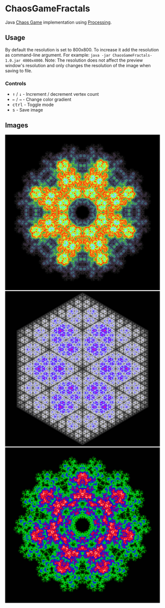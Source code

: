 # ChaosGameFractals
Java [Chaos Game](https://en.wikipedia.org/wiki/Chaos_game) implementation using [Processing](https://processing.org/).

## Usage
By default the resolution is set to 800x800. To increase it add the resolution as command-line argument.
For example: `java -jar ChaosGameFractals-1.0.jar 4000x4000`.
Note: The resolution does not affect the preview window's resolution and only changes the resolution of the image when saving to file.

### Controls
- <kbd>&#8593;</kbd> / <kbd>&#8595;</kbd> - Increment / decrement vertex count
- <kbd>&#8592;</kbd> / <kbd>&#8594;</kbd> - Change color gradient
- <kbd>ctrl</kbd> - Toggle mode
- <kbd>s</kbd> - Save image

## Images
![Image 3](images/800x800_n-8_m-true_9082361282916966991.jpg)
![Image 1](images/800x800_n-6_m-false_4989787680399795118.jpg)
![Image 2](images/800x800_n-7_m-true_607341490451242251.jpg)
